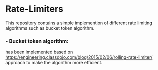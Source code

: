# Rate-Limiters

This repository contains a simple implemention of different rate limiting algorithms such as bucket token algorithm.

### - Bucket token algorithm:
has been implemented based on https://engineering.classdojo.com/blog/2015/02/06/rolling-rate-limiter/ approach to make the algorithm more efficient.
